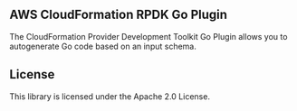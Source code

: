 ## AWS CloudFormation RPDK Go Plugin

The CloudFormation Provider Development Toolkit Go Plugin allows you to autogenerate Go code based on an input schema.

## License

This library is licensed under the Apache 2.0 License.
